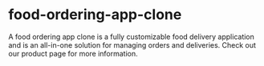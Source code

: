 # food-ordering-app-clone
A food ordering app clone is a fully customizable food delivery application and is an all-in-one solution for managing orders and deliveries. Check out our product page for more information.
